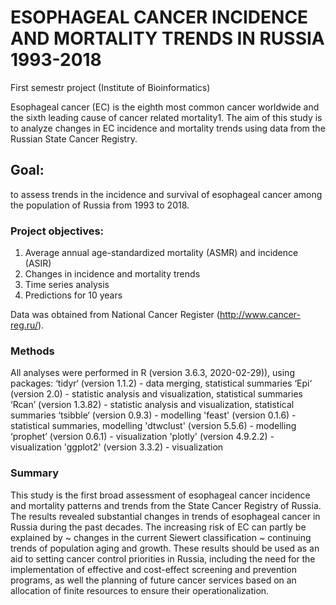 # ESOPHAGEAL CANCER INCIDENCE AND MORTALITY TRENDS IN RUSSIA 1993-2018
First semestr project (Institute of Bioinformatics)

Esophageal cancer (EC) is the eighth most common cancer worldwide and the sixth leading cause of cancer related mortality1. The aim of this study is to analyze changes in EC incidence and mortality trends using data from the Russian State Cancer Registry.

## Goal: 
to assess trends in the incidence and survival of esophageal cancer among the population of Russia from 1993 to 2018.


### Project objectives:
1. Average annual age-standardized mortality (ASMR) and incidence (ASIR)
2. Changes in incidence and mortality trends
3. Time series analysis
4. Predictions for 10 years

Data was obtained from National Cancer Register (http://www.cancer-reg.ru/).
  
### Methods
  All analyses were performed in R (version 3.6.3, 2020-02-29)), using packages:
  ‘tidyr‘ (version 1.1.2) - data merging, statistical summaries
  ‘Epi‘ (version 2.0)  - statistic analysis and visualization, statistical summaries
  ‘Rcan’ (version 1.3.82) - statistic analysis and visualization, statistical summaries
  ‘tsibble‘ (version 0.9.3) - modelling
  'feast' (version 0.1.6) - statistical summaries, modelling
  'dtwclust' (version 5.5.6) - modelling
  ‘prophet’ (version 0.6.1) - visualization
  'plotly' (version 4.9.2.2) - visualization
  'ggplot2' (version 3.3.2) - visualization
  
### Summary
This study is the first broad assessment of esophageal cancer incidence and mortality patterns and trends from the State Cancer Registry of Russia. The results revealed substantial changes in trends of esophageal cancer in Russia during the past decades. 
The increasing risk of EC can partly be explained by 
      ~ changes in the current Siewert classification
      ~ continuing trends of population aging and growth. 
These results should be used as an aid to setting cancer control priorities in Russia, including the need for the implementation of effective and cost-effect screening and prevention programs, as well the planning of future cancer services based on an allocation of finite resources to ensure their operationalization.
